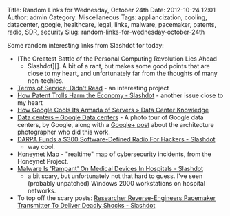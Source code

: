 Title: Random Links for Wednesday, October 24th
Date: 2012-10-24 12:01
Author: admin
Category: Miscellaneous
Tags: appliancization, cooling, datacenter, google, healthcare, legal, links, malware, pacemaker, patents, radio, SDR, security
Slug: random-links-for-wednesday-october-24th

Some random interesting links from Slashdot for today:

-   [The Greatest Battle of the Personal Computing Revolution Lies Ahead
    - Slashdot][]. A bit of a rant, but makes some good points that are
    close to my heart, and unfortunately far from the thoughts of many
    non-techies.
-   [Terms of Service; Didn't Read][] - an interesting project
-   [How Patent Trolls Harm the Economy - Slashdot][] - another issue
    close to my heart
-   [How Google Cools Its Armada of Servers » Data Center Knowledge][]
-   [Data centers – Google Data centers][] - A photo tour of Google data
    centers, by Google, along with a [Google+ post][] about the
    architecture photographer who did this work.
-   [DARPA Funds a $300 Software-Defined Radio For Hackers - Slashdot][]
    - way cool.
-   [Honeynet Map][] - "realtime" map of cybersecurity incidents, from
    the Honeynet Project.
-   [Malware Is 'Rampant' On Medical Devices In Hospitals - Slashdot][]
    - a bit scary, but unfortunately not that hard to guess. I've seen
    (probably unpatched) Windows 2000 workstations on hospital networks.
-   To top off the scary posts: [Researcher Reverse-Engineers Pacemaker
    Transmitter To Deliver Deadly Shocks - Slashdot][]

  [The Greatest Battle of the Personal Computing Revolution Lies Ahead -
  Slashdot]: http://news.slashdot.org/story/12/10/23/2038220/the-greatest-battle-of-the-personal-computing-revolution-lies-ahead
  [Terms of Service; Didn't Read]: http://tos-dr.info/
  [How Patent Trolls Harm the Economy - Slashdot]: http://yro.slashdot.org/story/12/10/21/208206/how-patent-trolls-harm-the-economy
  [How Google Cools Its Armada of Servers » Data Center Knowledge]: http://www.datacenterknowledge.com/archives/2012/10/17/how-google-cools-its-armada-of-servers/
  [Data centers – Google Data centers]: http://www.google.com/about/datacenters/gallery/#/
  [Google+ post]: https://plus.google.com/+google/posts/Gk8ScjPX23n
  [DARPA Funds a $300 Software-Defined Radio For Hackers - Slashdot]: http://tech.slashdot.org/story/12/10/22/0518231/darpa-funds-a-300-software-defined-radio-for-hackers
  [Honeynet Map]: http://map.honeynet.org/
  [Malware Is 'Rampant' On Medical Devices In Hospitals - Slashdot]: http://science.slashdot.org/story/12/10/17/1741225/malware-is-rampant-on-medical-devices-in-hospitals
  [Researcher Reverse-Engineers Pacemaker Transmitter To Deliver Deadly
  Shocks - Slashdot]: http://news.slashdot.org/story/12/10/17/0325236/researcher-reverse-engineers-pacemaker-transmitter-to-deliver-deadly-shocks
